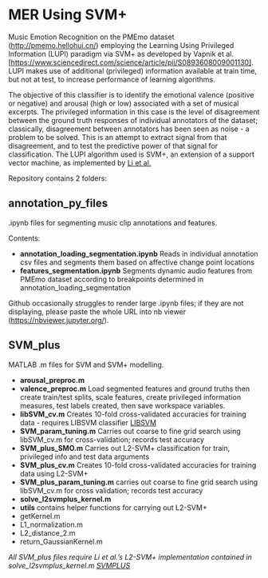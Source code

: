 # MER Using SVM+

Music Emotion Recognition on the PMEmo dataset (http://pmemo.hellohui.cn/) employing the Learning Using Privileged Information (LUPI) paradigm via SVM+ as developed by Vapnik et al. [https://www.sciencedirect.com/science/article/pii/S0893608009001130]. LUPI makes use of additional (privileged) information available at train time, but not at test, to increase performance of learning algorithms.

The objective of this classifier is to identify the emotional valence (positive or negative) and arousal (high or low) associated with a set of musical excerpts. The privileged information in this case is the level of disagreement between the ground truth responses of individual annotators of the dataset; classically, disagreement between annotators has been seen as noise - a problem to be solved. This is an attempt to extract signal from that disagreement, and to test the predictive power of that signal for classification. The LUPI algorithm used is SVM+, an extension of a support vector machine, as implemented by [Li et al.](https://www.csie.ntu.edu.tw/~cjlin/libsvm/oldfiles/index-1.0.html)


Repository contains 2 folders:


## annotation_py_files

.ipynb files for segmenting music clip annotations and features.

Contents:
- **annotation_loading_segmentation.ipynb**
	Reads in individual annotation csv files and segments them based on affective change point locations
- **features_segmentation.ipynb**
	Segments dynamic audio features from PMEmo dataset according to breakpoints determined in annotation_loading_segmentation

Github occasionally struggles to render large .ipynb files; if they are not displaying, please paste the whole URL into nb viewer (https://nbviewer.jupyter.org/).

## SVM_plus

MATLAB .m files for SVM and SVM+ modelling.
  
- **arousal_preproc.m**
- **valence_preproc.m**
	Load segmented features and ground truths then create train/test splits, scale features, create privileged information measures, test labels created, then save workspace variables.
- **libSVM_cv.m**
	Creates 10-fold cross-validated accuracies for training data - requires LIBSVM classifier [LIBSVM](https://www.csie.ntu.edu.tw/~cjlin/libsvm/oldfiles/index-1.0.html)
- **SVM_param_tuning.m**
	Carries out coarse to fine grid search using libSVM_cv.m for cross-validation; records test accuracy
- **SVM_plus_SMO.m**
	Carries out L2-SVM+ classification for train, privileged info and test data arguments
- **SVM_plus_cv.m**
	Creates 10-fold cross-validated accuracies for training data using L2-SVM+
- **SVM_plus_param_tuning.m**
	carries out coarse to fine grid search using libSVM_cv.m for cross 
validation; records test accuracy
- **solve_l2svmplus_kernel.m**
- **utils**
	contains helper functions for carrying out L2-SVM+
- getKernel.m
- L1_normalization.m
- L2_distance_2.m
- return_GaussianKernel.m


*All SVM_plus files require Li et al.’s L2-SVM+ implementation contained in solve_l2svmplus_kernel.m [SVMPLUS](https://github.com/okbalefthanded/svmplus_matlab)*



